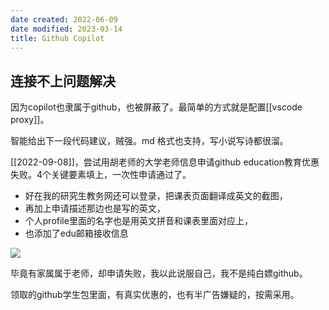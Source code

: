 ```yaml
---
date created: 2022-06-09
date modified: 2023-03-14
title: Github Copilot
---
```


## 连接不上问题解决

因为copilot也隶属于github，也被屏蔽了。最简单的方式就是配置[[vscode proxy]]。

智能给出下一段代码建议，贼强。md 格式也支持，写小说写诗都很溜。

[[2022-09-08]]，尝试用胡老师的大学老师信息申请github education教育优惠失败。4个关键要素填上，一次性申请通过了。

- 好在我的研究生教务网还可以登录，把课表页面翻译成英文的截图，
- 再加上申请描述那边也是写的英文，
- 个人profile里面的名字也是用英文拼音和课表里面对应上，
- 也添加了edu邮箱接收信息

![](https://img.oldwinter.top/github学生包申请成功截图.jpeg)

毕竟有家属属于老师，却申请失败，我以此说服自己，我不是纯白嫖github。

领取的github学生包里面，有真实优惠的，也有半广告嫌疑的，按需采用。

